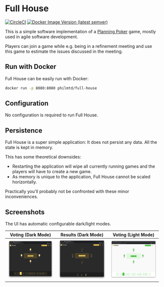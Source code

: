 # Full House

[![CircleCI](https://circleci.com/gh/philmtd/full-house/tree/master.svg?style=svg)](https://circleci.com/gh/philmtd/full-house/tree/master)
[![Docker Image Version (latest semver)](https://img.shields.io/docker/v/philmtd/full-house?color=2496ED&label=philmtd%2Ffull-house&logo=docker&logoColor=white&sort=semver)](https://hub.docker.com/r/philmtd/full-house/tags)

This is a simple software implementation of a [Planning Poker](https://en.wikipedia.org/wiki/Planning_poker) game,
mostly used in agile software development.

Players can join a game while e.g. being in a refinement meeting and use this game to estimate the issues discussed in the meeting.

## Run with Docker

Full House can be easily run with Docker: 
```bash
docker run -p 8080:8080 philmtd/full-house
```

## Configuration

No configuration is required to run Full House.

## Persistence

Full House is a super simple application: It does not persist any data. All the state is kept in memory.

This has some theoretical downsides:
* Restarting the application will wipe all currently running games and the players will have to create a new game.
* As memory is unique to the application, Full House cannot be scaled horizontally.

Practically you'll probably not be confronted with these minor inconveniences.

## Screenshots

The UI has automatic configurable dark/light modes. 

| Voting (Dark Mode)                             | Results (Dark Mode)                              | Voting (Light Mode)                              |
|------------------------------------------------|--------------------------------------------------|--------------------------------------------------|
| ![Voting In Dark Mode](./docs/voting-dark.png) | ![Results In Dark Mode](./docs/results-dark.png) | ![Voting In Light Mode](./docs/voting-light.png) |
